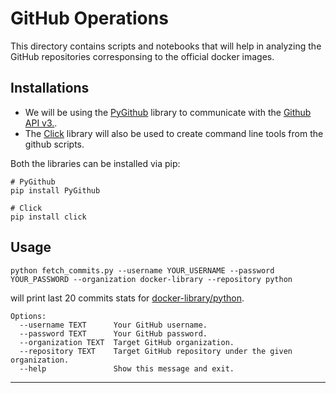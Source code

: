 # GitHub Operations

This directory contains scripts and notebooks that will help in analyzing the GitHub repositories corresponsing to the official docker images.

## Installations

* We will be using the [PyGithub](https://pygithub.readthedocs.io/en/latest/introduction.html) library to communicate with the [Github API v3.](http://developer.github.com/v3). 
* The [Click](https://click.palletsprojects.com/en/7.x/) library will also be used to create command line tools from the github scripts.

Both the libraries can be installed via pip:

```
# PyGithub
pip install PyGithub

# Click
pip install click
```

## Usage

```
python fetch_commits.py --username YOUR_USERNAME --password YOUR_PASSWORD --organization docker-library --repository python
```
will print last 20 commits stats for [docker-library/python](https://github.com/docker-library/python).

```
Options:
  --username TEXT      Your GitHub username.
  --password TEXT      Your GitHub password.
  --organization TEXT  Target GitHub organization.
  --repository TEXT    Target GitHub repository under the given organization.
  --help               Show this message and exit.
```
__________

